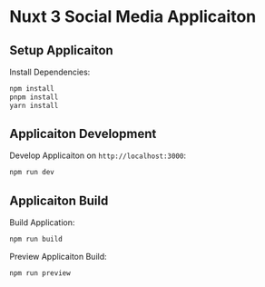# Nuxt 3 Social Media Applicaiton

## Setup Applicaiton

Install Dependencies:

```bash
npm install
pnpm install
yarn install
```

## Applicaiton Development

Develop Applicaiton on `http://localhost:3000`: 

```bash
npm run dev
```

## Applicaiton Build

Build Application:

```bash
npm run build
```

Preview Applicaiton Build:

```bash
npm run preview
```
